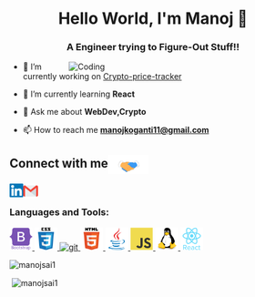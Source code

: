 <!-- [![MasterHead](https://miro.medium.com/max/1360/0*gqO3slLmGb4mUeje.gif)] -->
<h1 align="center">Hello World, I'm Manoj 👋</h1>
<h3 align="center">A Engineer trying to Figure-Out Stuff!!</h3>
<img align="right" alt="Coding" width="400" src="https://cdn.dribbble.com/users/1162077/screenshots/3848914/programmer.gif">


- 🔭 I’m currently working on [Crypto-price-tracker](https://trackblockchain.netlify.app/)

- 🌱 I’m currently learning **React**

- 💬 Ask me about **WebDev,Crypto**

- 📫 How to reach me **manojkoganti11@gmail.com**


<h2>Connect with me<img align="center" src="https://github.com/VarunV991/VarunV991/blob/master/Assets/Handshake.gif" height="33px" /></h2> 
<div align='center'> 
  <a href="https://www.linkedin.com/in/varun-velusamy/">
    <img align="left" alt="Varun | Linkedin" width="24px" src="https://github.com/VarunV991/VarunV991/blob/master/Assets/Linkedin.svg" />
  </a>
  <a href="mailto:varunmumbai99@gmail.com">
    <img align="left" alt="Varun | Gmail" width="26px" src="https://github.com/VarunV991/VarunV991/blob/master/Assets/Gmail.svg" />
  </a>
<br>
</div>



<h3 align="left">Languages and Tools:</h3>
<p align="left"> <a href="https://getbootstrap.com" target="_blank" rel="noreferrer"> <img src="https://raw.githubusercontent.com/devicons/devicon/master/icons/bootstrap/bootstrap-plain-wordmark.svg" alt="bootstrap" width="40" height="40"/> </a> <a href="https://www.w3schools.com/css/" target="_blank" rel="noreferrer"> <img src="https://raw.githubusercontent.com/devicons/devicon/master/icons/css3/css3-original-wordmark.svg" alt="css3" width="40" height="40"/> </a> <a href="https://git-scm.com/" target="_blank" rel="noreferrer"> <img src="https://www.vectorlogo.zone/logos/git-scm/git-scm-icon.svg" alt="git" width="40" height="40"/> </a> <a href="https://www.w3.org/html/" target="_blank" rel="noreferrer"> <img src="https://raw.githubusercontent.com/devicons/devicon/master/icons/html5/html5-original-wordmark.svg" alt="html5" width="40" height="40"/> </a> <a href="https://www.java.com" target="_blank" rel="noreferrer"> <img src="https://raw.githubusercontent.com/devicons/devicon/master/icons/java/java-original.svg" alt="java" width="40" height="40"/> </a> <a href="https://developer.mozilla.org/en-US/docs/Web/JavaScript" target="_blank" rel="noreferrer"> <img src="https://raw.githubusercontent.com/devicons/devicon/master/icons/javascript/javascript-original.svg" alt="javascript" width="40" height="40"/> </a> <a href="https://www.linux.org/" target="_blank" rel="noreferrer"> <img src="https://raw.githubusercontent.com/devicons/devicon/master/icons/linux/linux-original.svg" alt="linux" width="40" height="40"/> </a> <a href="https://reactjs.org/" target="_blank" rel="noreferrer"> <img src="https://raw.githubusercontent.com/devicons/devicon/master/icons/react/react-original-wordmark.svg" alt="react" width="40" height="40"/> </a> </p>

<p><img align="left" src="https://github-readme-stats.vercel.app/api/top-langs?username=manojsai1&show_icons=true&locale=en&layout=compact" alt="manojsai1" /></p>
<br>
<p>&nbsp;<img align="center" src="https://github-readme-stats.vercel.app/api?username=manojsai1&show_icons=true&locale=en" alt="manojsai1" /></p>
